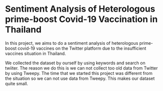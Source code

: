 # Sentiment Analysis of Heterologous prime-boost Covid-19 Vaccination in Thailand

In this project, we aims to do a sentiment analysis of heterologous prime-boost covid-19 vaccines on the Twitter platform due to the insufficient vaccines situation in Thailand.

We collected the dataset by ourself by using keywords and search on twiiter. The reason we do this is we can not collect too old data from Twitter by using Tweepy. The time that we started this project was different from the situation so we can not use data from Tweepy. This makes our dataset quite small.

